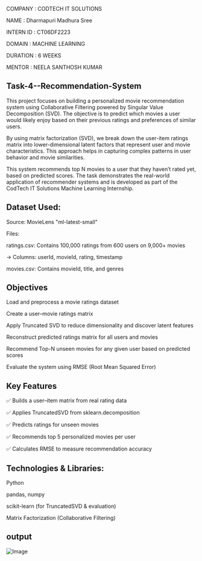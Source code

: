 COMPANY : CODTECH IT SOLUTIONS

NAME : Dharmapuri Madhura Sree

INTERN ID : CT06DF2223

DOMAIN : MACHINE LEARNING

DURATION : 6 WEEKS

MENTOR : NEELA SANTHOSH KUMAR

## Task-4--Recommendation-System

This project focuses on building a personalized movie recommendation system using Collaborative Filtering powered by Singular Value Decomposition (SVD). The objective is to predict which movies a user would likely enjoy based on their previous ratings and preferences of similar users.

By using matrix factorization (SVD), we break down the user-item ratings matrix into lower-dimensional latent factors that represent user and movie characteristics. This approach helps in capturing complex patterns in user behavior and movie similarities.

This system recommends top N movies to a user that they haven’t rated yet, based on predicted scores. The task demonstrates the real-world application of recommender systems and is developed as part of the CodTech IT Solutions Machine Learning Internship.

## Dataset Used:
Source: MovieLens "ml-latest-small"

Files:

ratings.csv: Contains 100,000 ratings from 600 users on 9,000+ movies

→ Columns: userId, movieId, rating, timestamp

movies.csv: Contains movieId, title, and genres

## Objectives

Load and preprocess a movie ratings dataset

Create a user–movie ratings matrix

Apply Truncated SVD to reduce dimensionality and discover latent features

Reconstruct predicted ratings matrix for all users and movies

Recommend Top-N unseen movies for any given user based on predicted scores

Evaluate the system using RMSE (Root Mean Squared Error)

## Key Features
✅ Builds a user–item matrix from real rating data

✅ Applies TruncatedSVD from sklearn.decomposition

✅ Predicts ratings for unseen movies

✅ Recommends top 5 personalized movies per user

✅ Calculates RMSE to measure recommendation accuracy

## Technologies & Libraries:

Python

pandas, numpy

scikit-learn (for TruncatedSVD & evaluation)

Matrix Factorization (Collaborative Filtering)

## output

![Image](https://github.com/user-attachments/assets/a519990a-a2ed-410d-8543-247e898d719e)
